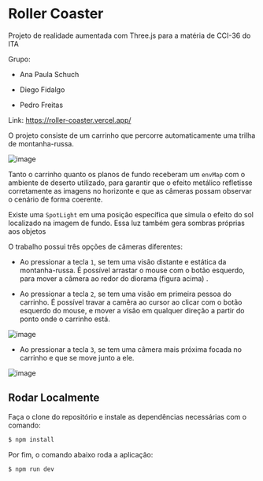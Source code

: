 # Roller Coaster

Projeto de realidade aumentada com Three.js para a matéria de CCI-36 do ITA

Grupo:

-   Ana Paula Schuch

-   Diego Fidalgo

-   Pedro Freitas

Link: https://roller-coaster.vercel.app/

O projeto consiste de um carrinho que percorre automaticamente uma trilha de montanha-russa.

![image](https://user-images.githubusercontent.com/48722002/142260434-a537ce5c-d2c7-4cf9-99b9-d32164656c82.png)

Tanto o carrinho quanto os planos de fundo receberam um `envMap` com o ambiente de deserto utilizado, para garantir que o efeito metálico refletisse corretamente as imagens no horizonte e que as câmeras possam observar o cenário de forma coerente.

Existe uma `SpotLight` em uma posição específica que simula o efeito do sol localizado na imagem de fundo. Essa luz também gera sombras próprias aos objetos

O trabalho possui três opções de câmeras diferentes:

- Ao pressionar a tecla `1`, se tem uma visão distante e estática da montanha-russa. É possível arrastar o mouse com o botão esquerdo, para mover a câmera ao redor do diorama (figura acima) .

- Ao pressionar a tecla `2`, se tem uma visão em primeira pessoa do carrinho. É possível travar a camêra ao cursor ao clicar com o botão esquerdo do mouse, e mover a visão em qualquer direção a partir do ponto onde o carrinho está.

![image](https://user-images.githubusercontent.com/48722002/142262081-7c30af06-3a75-4cdd-852d-c98af9e2100c.png)

- Ao pressionar a tecla `3`, se tem uma câmera mais próxima focada no carrinho e que se move junto a ele.

![image](https://user-images.githubusercontent.com/48722002/142262141-ded8b78f-f688-461d-90d4-e2d47219216d.png)

## Rodar Localmente

Faça o clone do repositório e instale as dependências necessárias com o comando:

```bash
$ npm install
```

Por fim, o comando abaixo roda a aplicação:

```bash
$ npm run dev
```
